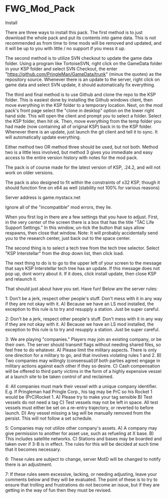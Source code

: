 FWG_Mod_Pack
============

Install

There are three ways to install this pack. 
The first method is to just download the whole pack and put its contents into game data. This is not recommended as from time to time mods will be removed and updated, and it will be up to you with little / no support if you mess it up.

The second method is to utilize SVN checkout to update the game data folder. Using a program like TortoiseSVN, right click on the GameData folder in your KSP folder and select SVN Checkout, the enter "https://github.com/PringleMan/GameData/trunk" (minus the quotes) as the repository source. Whenever there is an update to the server, right click on game data and select SVN update, it should automatically fix everything.

The third and final method is to use Github and clone the repo to the KSP folder. This is easiest done by installing the Github windows client, then move everything in the KSP folder to a temporary location. Next, on the mod pack's front page select the "clone in desktop" option on the lower right hand side. This will open the client and prompt you to select a folder. Select the KSP folder, then hit ok. Then, move everything from the temp folder you had made (now containing all of original KSP) back in to the KSP folder. Whenever there is an update, just launch the git client and tell it to sync. It will automatically update everything.

Either method two OR method three should be used, but not both. Method two is a little less involved, but method 3 gives you immediate and easy access to the entire version history with notes for the mod pack.

The pack is of course made for the latest version of KSP, .24.2, and will not work on older versions.

The pack is also designed to fit within the constraints of x32 KSP, though it should function fine on x64 as well (stability not 100% for various reasons)

Server address is game.mystacx.net

Ignore all of the "incompatible" mod errors, they lie.

When you first log in there are a few settings that you have to adjust. First, in the very center of the screen there is a box that has the title "TAC Life Support Settings." In this window, un-tick the button that says allow respawns, then close that window. Note: It will probably accidentally send you to the research center, just back out to the space center.

The second thing is to select a tech tree from the tech tree selector. Select "KSP Interstellar" from the drop down list, then click load.

The next thing to do is to go to the upper left of your screen to the message that says KSP Interstellar tech tree has an update. If this message does not pop up, dont worry about it. If it does, click install update, then close KSP and relaunch it.

That should just about have you set. Have fun! Below are the server rules:

1: Don't be a jerk, respect other people's stuff. Don't mess with it in any way if they are not okay with it.
	A) Because we have an LS mod installed, the exception to this rule is to try and resupply a station. Just be super careful.

2: Don't be a jerk, respect other people's stuff. Don't mess with it in any way if they are not okay with it.
	A) Because we have an LS mod installed, the exception to this rule is to try and resupply a station. Just be super careful.
	
3: We are playing "companies." Players may join an existing company, or be their own. The server should transmit flags without needing shared files, so feel free to do whatever.
	A) Please limit the military aspects. There is only one direction for a military to go, and that involves violating rules 1 and 2.
	B) Two companies may willingly (consensual)(if both parties agree) engage in military actions against each other if they so desire.
	C) Cash compensation will be offered to third party victims in the form of a highly expensive vessel at a launch site to be taken control of and reclaimed.
		
4: All companies must mark their vessel with a unique company identifier. E.g. If Pringleman had Pringle Corp., his tag may be PrC so his Rocket 1 would be (PrC)Rocket 1.
	A) Please try to make your tag sensible
	B) Test vessels do not need a tag
	C) Test vessels may not be left in space. All test vessels must either be set on a re-entry trajectory, or reverted to before launch.
	D) Any vessel missing a tag will be manually removed from the persist. This will not follow a set schedule.
	
5: Companies may not utilize other company's assets.
	A) A company may give permission to another for asset use, such as refueling at X base.
	B) This includes satellite networks.
	C) Stations and bases may be boarded and taken over if 3-B is in effect. The rules for this will be decided at such time that it becomes necessary.
	
6: These rules are subject to change, server MotD will be changed to notify there is an adjustment.

7: If these rules seem excessive, lacking, or needing adjusting, leave your comments below and they will be evaluated. The point of these is to try to ensure that trolling and frustrations do not become an issue, but if they are getting in the way of fun then they must be revised.
